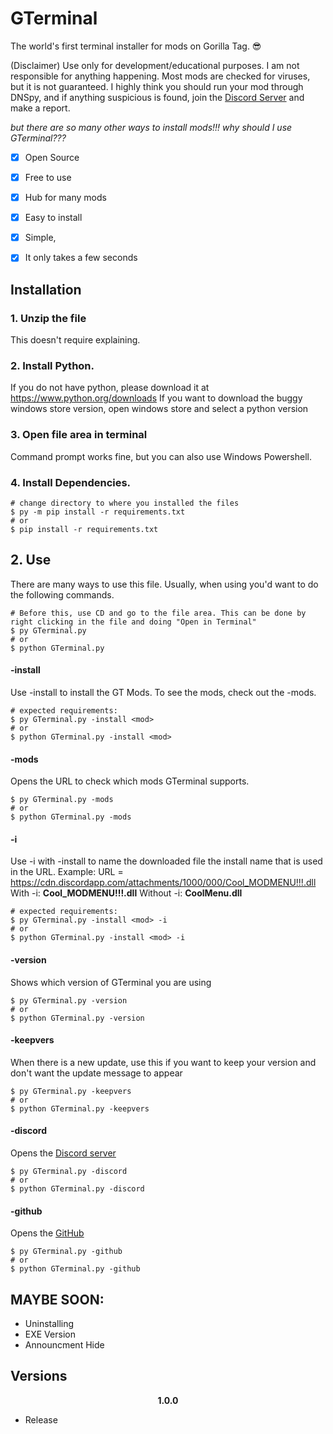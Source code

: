 # GTerminal
The world's first terminal installer for mods on Gorilla Tag. 😎

(Disclaimer) Use only for development/educational purposes. I am not responsible for anything happening.
Most mods are checked for viruses, but it is not guaranteed. I highly think you should run your mod through DNSpy, and if anything suspicious is found, join the <a href="https://discord.gg/Fa36fvAdXE">Discord Server</a> and make a report.

*but there are so many other ways to install mods!!! why should I use GTerminal???*
- [x] Open Source
- [x] Free to use
- [x] Hub for many mods
- [x] Easy to install
- [x] Simple, 
- [x] It only takes a few seconds


## Installation
### 1. Unzip the file
This doesn't require explaining.

### 2. Install Python.
If you do not have python, please download it at https://www.python.org/downloads
If you want to download the buggy windows store version, open windows store and select a python version

### 3. Open file area in terminal
Command prompt works fine, but you can also use Windows Powershell.

### 4. Install Dependencies.
```console
# change directory to where you installed the files
$ py -m pip install -r requirements.txt
# or
$ pip install -r requirements.txt
```

## 2. Use
There are many ways to use this file. Usually, when using you'd want to do the following commands.
```console
# Before this, use CD and go to the file area. This can be done by right clicking in the file and doing "Open in Terminal"
$ py GTerminal.py
# or
$ python GTerminal.py
```

#### -install
Use -install to install the GT Mods. To see the mods, check out the -mods.
```console
# expected requirements:
$ py GTerminal.py -install <mod>
# or
$ python GTerminal.py -install <mod>
```
#### -mods
Opens the URL to check which mods GTerminal supports.
```console
$ py GTerminal.py -mods
# or
$ python GTerminal.py -mods
```
#### -i
Use -i with -install to name the downloaded file the install name that is used in the URL.
Example:
URL = https://cdn.discordapp.com/attachments/1000/000/Cool_MODMENU!!!.dll
With -i:
**Cool_MODMENU!!!.dll**
Without -i:
**CoolMenu.dll**
```console
# expected requirements:
$ py GTerminal.py -install <mod> -i
# or
$ python GTerminal.py -install <mod> -i
```
#### -version
Shows which version of GTerminal you are using
```console
$ py GTerminal.py -version
# or
$ python GTerminal.py -version
```
#### -keepvers
When there is a new update, use this if you want to keep your version and don't want the update message to appear
```console
$ py GTerminal.py -keepvers
# or
$ python GTerminal.py -keepvers
```
#### -discord
Opens the <a href="https://discord.gg/Fa36fvAdXE">Discord server</a>
```console
$ py GTerminal.py -discord
# or
$ python GTerminal.py -discord
```
#### -github
Opens the <a href="https://github.com/Silentious/GTerminal">GitHub</a>
```console
$ py GTerminal.py -github
# or
$ python GTerminal.py -github
```

## MAYBE SOON:
- Uninstalling
- EXE Version
- Announcment Hide

## Versions


<div align="center">

**1.0.0**

</div>

- Release
